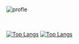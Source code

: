 ![profle](https://user-images.githubusercontent.com/68390087/91794770-dfa10300-ebe9-11ea-8ab1-1adcf06482ef.jpg)

<br></br>
[![Top Langs](https://github-readme-stats.vercel.app/api/top-langs/?username=bubblezdb)](https://github.com/bubblezdb/github-readme-stats)
[![Top Langs](https://github-readme-stats.vercel.app/api/top-langs/?username=anuraghazra)](https://github.com/anuraghazra/github-readme-stats)


